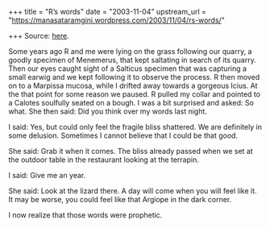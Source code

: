 +++
title = "R’s words"
date = "2003-11-04"
upstream_url = "https://manasataramgini.wordpress.com/2003/11/04/rs-words/"

+++
Source: [here](https://manasataramgini.wordpress.com/2003/11/04/rs-words/).

Some years ago R and me were lying on the grass following our quarry, a
goodly specimen of Menemerus, that kept saltating in search of its
quarry. Then our eyes caught sight of a Salticus specimen that was
capturing a small earwig and we kept following it to observe the
process. R then moved on to a Marpissa mucosa, while I drifted away
towards a gorgeous Icius. At the that point for some reason we paused. R
pulled my collar and pointed to a Calotes soulfully seated on a bough. I
was a bit surprised and asked: So what. She then said: Did you think
over my words last night.  
  
I said: Yes, but could only feel the fragile bliss shattered. We are
definitely in some delusion. Sometimes I cannot believe that I could be
that good.  
  
She said: Grab it when it comes. The bliss already passed when we set at
the outdoor table in the restaurant looking at the terrapin.  
  
I said: Give me an year.  
  
She said: Look at the lizard there. A day will come when you will feel
like it. It may be worse, you could feel like that Argiope in the dark
corner.  
  
I now realize that those words were prophetic.

